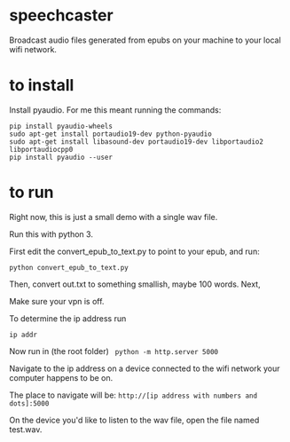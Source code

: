 # speechcaster
Broadcast audio files generated from epubs on your machine to your local wifi network.

# to install



Install pyaudio. For me this meant running the commands:

```
pip install pyaudio-wheels
sudo apt-get install portaudio19-dev python-pyaudio
sudo apt-get install libasound-dev portaudio19-dev libportaudio2 libportaudiocpp0
pip install pyaudio --user
```
# to run

Right now, this is just a small demo with a single wav file.

Run this with python 3.

First edit the convert_epub_to_text.py to point to your epub, and run:

```python convert_epub_to_text.py```

Then, convert out.txt to something smallish, maybe 100 words.
Next,

Make sure your vpn is off.

To determine the ip address run  

```ip addr```

Now run in (the root folder)
``` python -m http.server 5000```

Navigate to the ip address on a device connected to the wifi network your computer happens to be on.

The place to navigate will be:
```http://[ip address with numbers and dots]:5000```

On the device you'd like to listen to the wav file, open the file named test.wav.
